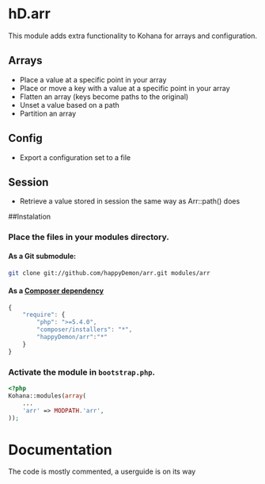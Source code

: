 # hD.arr

This module adds extra functionality to Kohana for arrays and configuration.

## Arrays

 - Place a value at a specific point in your array
 - Place or move a key with a value at a specific point in your array
 - Flatten an array (keys become paths to the original)
 - Unset a value based on a path
 - Partition an array

## Config

 - Export a configuration set to a file

## Session

 - Retrieve a value stored in session the same way as Arr::path() does

##Instalation

### Place the files in your modules directory.

#### As a Git submodule:

```bash
git clone git://github.com/happyDemon/arr.git modules/arr
```
#### As a [Composer dependency](http://getcomposer.org)

```javascript
{
	"require": {
		"php": ">=5.4.0",
		"composer/installers": "*",
		"happyDemon/arr":"*"
	}
}
```

### Activate the module in `bootstrap.php`.

```php
<?php
Kohana::modules(array(
	...
	'arr' => MODPATH.'arr',
));
```

# Documentation

The code is mostly commented, a userguide is on its way
